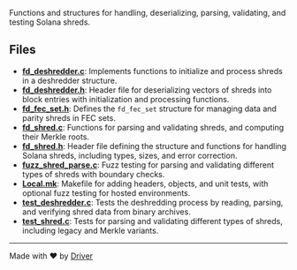 <!--------------------------------------------------------------------------------->
<!-- IMPORTANT: This file is auto-generated by Driver (https://driver.ai). -------->
<!-- Manual edits may be overwritten on future commits. --------------------------->
<!--------------------------------------------------------------------------------->

Functions and structures for handling, deserializing, parsing, validating, and testing Solana shreds.


## Files
- **[fd_deshredder.c](fd_deshredder.c.md)**: Implements functions to initialize and process shreds in a deshredder structure.
- **[fd_deshredder.h](fd_deshredder.h.md)**: Header file for deserializing vectors of shreds into block entries with initialization and processing functions.
- **[fd_fec_set.h](fd_fec_set.h.md)**: Defines the `fd_fec_set` structure for managing data and parity shreds in FEC sets.
- **[fd_shred.c](fd_shred.c.md)**: Functions for parsing and validating shreds, and computing their Merkle roots.
- **[fd_shred.h](fd_shred.h.md)**: Header file defining the structure and functions for handling Solana shreds, including types, sizes, and error correction.
- **[fuzz_shred_parse.c](fuzz_shred_parse.c.md)**: Fuzz testing for parsing and validating different types of shreds with boundary checks.
- **[Local.mk](Local.mk.md)**: Makefile for adding headers, objects, and unit tests, with optional fuzz testing for hosted environments.
- **[test_deshredder.c](test_deshredder.c.md)**: Tests the deshredding process by reading, parsing, and verifying shred data from binary archives.
- **[test_shred.c](test_shred.c.md)**: Tests for parsing and validating different types of shreds, including legacy and Merkle variants.

---
Made with ❤️ by [Driver](https://www.driver.ai/)
